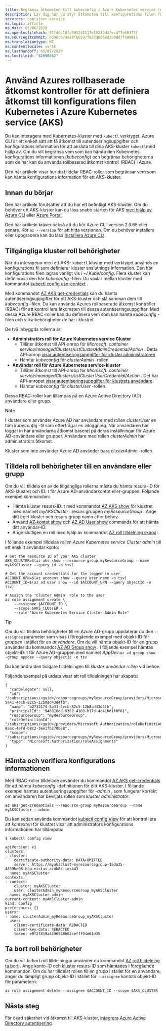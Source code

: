```yaml
---
title: Begränsa åtkomsten till kubeconfig i Azure Kubernetes service (AKS)
description: Lär dig hur du styr åtkomsten till konfigurations filen för Kubernetes (kubeconfig) för kluster administratörer och kluster användare
services: container-service
ms.topic: article
ms.date: 05/06/2020
ms.openlocfilehash: 87f4dc18fc595242117e10233d4fecd77e66373f
ms.sourcegitcommit: b396c674aa8f66597fa2dd6d6ed200dd7f409915
ms.translationtype: MT
ms.contentlocale: sv-SE
ms.lasthandoff: 05/07/2020
ms.locfileid: "82890882"
---
```

# <a name="use-azure-role-based-access-controls-to-define-access-to-the-kubernetes-configuration-file-in-azure-kubernetes-service-aks"></a>Använd Azures rollbaserade åtkomst kontroller för att definiera åtkomst till konfigurations filen Kubernetes i Azure Kubernetes service (AKS)

Du kan interagera med Kubernetes-kluster med `kubectl` verktyget. Azure CLI är ett enkelt sätt att få åtkomst till autentiseringsuppgifter och konfigurations information för att ansluta till dina AKS-kluster `kubectl`med hjälp av. Om du vill begränsa vem som kan hämta den Kubernetes konfigurations informationen (*kubeconfig*) och begränsa behörigheterna som de har kan du använda rollbaserad åtkomst kontroll (RBAC) i Azure.

Den här artikeln visar hur du tilldelar RBAC-roller som begränsar vem som kan hämta konfigurations information för ett AKS-kluster.

## <a name="before-you-begin"></a>Innan du börjar

Den här artikeln förutsätter att du har ett befintligt AKS-kluster. Om du behöver ett AKS-kluster kan du läsa snabb starten för AKS [med hjälp av Azure CLI][aks-quickstart-cli] eller [Azure Portal][aks-quickstart-portal].

Den här artikeln kräver också att du kör Azure CLI-version 2.0.65 eller senare. Kör `az --version` för att hitta versionen. Om du behöver installera eller uppgradera kan du läsa [Installera Azure CLI][azure-cli-install].

## <a name="available-cluster-roles-permissions"></a>Tillgängliga kluster roll behörigheter

När du interagerar med ett AKS- `kubectl` kluster med verktyget används en konfigurations fil som definierar kluster anslutnings information. Den här konfigurations filen lagras vanligt vis i *~/.Kube/config*. Flera kluster kan definieras i den här *kubeconfig* -filen. Du växlar mellan kluster med kommandot [kubectl config use-context][kubectl-config-use-context] .

Med kommandot [AZ AKS get-credentials][az-aks-get-credentials] kan du hämta autentiseringsuppgifter för ett AKS-kluster och slå samman dem till *kubeconfig* -filen. Du kan använda Azures rollbaserade åtkomst kontroller (RBAC) för att kontrol lera åtkomsten till dessa autentiseringsuppgifter. Med dessa Azure RBAC-roller kan du definiera vem som kan hämta *kubeconfig* -filen och vilka behörigheter de har i klustret.

De två inbyggda rollerna är:

* **Administratörs roll för Azure Kubernetes service Cluster**  
  * Tillåter åtkomst till API-anrop för *Microsoft. container service/managedClusters/listClusterAdminCredential/Action* . Detta API-anrop [visar autentiseringsuppgifter för kluster administratören][api-cluster-admin].
  * Hämtar *kubeconfig* för *clusterAdmin* -rollen.
* **Användar roll för Azure Kubernetes service-kluster**
  * Tillåter åtkomst till API-anrop för *Microsoft. container service/managedClusters/listClusterUserCredential/Action* . Det här API-anropet [visar autentiseringsuppgifter för klustrets användare][api-cluster-user].
  * Hämtar *kubeconfig* för *clusterUser* -rollen.

Dessa RBAC-roller kan tillämpas på en Azure Active Directory (AD) användare eller grupp.

> [!NOTE]
> I kluster som använder Azure AD har användare med rollen *clusterUser* en tom *kubeconfig* -fil som efterfrågar en inloggning. När användaren har loggat in har användarna åtkomst baserat på deras inställningar för Azure AD-användare eller grupper. Användare med rollen *clusterAdmin* har administratörs åtkomst.
>
> Kluster som inte använder Azure AD använder bara *clusterAdmin* -rollen.

## <a name="assign-role-permissions-to-a-user-or-group"></a>Tilldela roll behörigheter till en användare eller grupp

Om du vill tilldela en av de tillgängliga rollerna måste du hämta resurs-ID för AKS-klustret och ID: t för Azure AD-användarkontot eller-gruppen. Följande exempel kommandon:

* Hämta kluster resurs-ID: t med kommandot [AZ AKS show][az-aks-show] för klustret med namnet *myAKSCluster* i resurs gruppen *myResourceGroup* . Ange ditt eget kluster och resurs grupp namn efter behov.
* Använd [AZ-kontot show][az-account-show] och [AZ AD User show][az-ad-user-show] commands för att hämta ditt användar-ID.
* Ange slutligen en roll med hjälp av kommandot [AZ roll tilldelning skapa][az-role-assignment-create] .

I följande exempel tilldelas *rollen Azure Kubernetes service Cluster admin* till ett enskilt användar konto:

```azurecli-interactive
# Get the resource ID of your AKS cluster
AKS_CLUSTER=$(az aks show --resource-group myResourceGroup --name myAKSCluster --query id -o tsv)

# Get the account credentials for the logged in user
ACCOUNT_UPN=$(az account show --query user.name -o tsv)
ACCOUNT_ID=$(az ad user show --id $ACCOUNT_UPN --query objectId -o tsv)

# Assign the 'Cluster Admin' role to the user
az role assignment create \
    --assignee $ACCOUNT_ID \
    --scope $AKS_CLUSTER \
    --role "Azure Kubernetes Service Cluster Admin Role"
```

> [!TIP]
> Om du vill tilldela behörigheter till en Azure AD-grupp uppdaterar du den `--assignee` parameter som visas i föregående exempel med objekt-ID för *gruppen* i stället för en *användare*. Om du vill hämta objekt-ID för en grupp använder du kommandot [AZ AD Group show][az-ad-group-show] . I följande exempel hämtas objekt-ID: t för Azure AD-gruppen med namnet *AppDev*:`az ad group show --group appdev --query objectId -o tsv`

Du kan ändra den tidigare tilldelningen till *kluster användar rollen* vid behov.

Följande exempel på utdata visar att roll tilldelningen har skapats:

```
{
  "canDelegate": null,
  "id": "/subscriptions/<guid>/resourcegroups/myResourceGroup/providers/Microsoft.ContainerService/managedClusters/myAKSCluster/providers/Microsoft.Authorization/roleAssignments/b2712174-5a41-4ecb-82c5-12b8ad43d4fb",
  "name": "b2712174-5a41-4ecb-82c5-12b8ad43d4fb",
  "principalId": "946016dd-9362-4183-b17d-4c416d1f8f61",
  "resourceGroup": "myResourceGroup",
  "roleDefinitionId": "/subscriptions/<guid>/providers/Microsoft.Authorization/roleDefinitions/0ab01a8-8aac-4efd-b8c2-3ee1fb270be8",
  "scope": "/subscriptions/<guid>/resourcegroups/myResourceGroup/providers/Microsoft.ContainerService/managedClusters/myAKSCluster",
  "type": "Microsoft.Authorization/roleAssignments"
}
```

## <a name="get-and-verify-the-configuration-information"></a>Hämta och verifiera konfigurations informationen

Med RBAC-roller tilldelade använder du kommandot [AZ AKS get-credentials][az-aks-get-credentials] för att hämta *kubeconfig* -definitionen för ditt AKS-kluster. I följande exempel hämtas autentiseringsuppgifter för *-admin* , som fungerar korrekt om användaren har beviljats rollen som *kluster administratör*:

```azurecli-interactive
az aks get-credentials --resource-group myResourceGroup --name myAKSCluster --admin
```

Du kan sedan använda kommandot [kubectl config View][kubectl-config-view] för att kontrol lera att *kontexten* för klustret visar att administratörs konfigurations informationen har tillämpats:

```
$ kubectl config view

apiVersion: v1
clusters:
- cluster:
    certificate-authority-data: DATA+OMITTED
    server: https://myaksclust-myresourcegroup-19da35-4839be06.hcp.eastus.azmk8s.io:443
  name: myAKSCluster
contexts:
- context:
    cluster: myAKSCluster
    user: clusterAdmin_myResourceGroup_myAKSCluster
  name: myAKSCluster-admin
current-context: myAKSCluster-admin
kind: Config
preferences: {}
users:
- name: clusterAdmin_myResourceGroup_myAKSCluster
  user:
    client-certificate-data: REDACTED
    client-key-data: REDACTED
    token: e9f2f819a4496538b02cefff94e61d35
```

## <a name="remove-role-permissions"></a>Ta bort roll behörigheter

Om du vill ta bort roll tilldelningar använder du kommandot [AZ roll tilldelning ta bort][az-role-assignment-delete] . Ange konto-ID och kluster resurs-ID som hämtades i föregående kommandon. Om du har tilldelat rollen till en grupp i stället för en användare, anger du lämpligt grupp objekt-ID i stället för `--assignee` kontots objekt-ID för parametern:

```azurecli-interactive
az role assignment delete --assignee $ACCOUNT_ID --scope $AKS_CLUSTER
```

## <a name="next-steps"></a>Nästa steg

För ökad säkerhet vid åtkomst till AKS-kluster, [integrera Azure Active Directory autentisering][aad-integration].

<!-- LINKS - external -->
[kubectl-config-use-context]: https://kubernetes.io/docs/reference/generated/kubectl/kubectl-commands#config
[kubectl-config-view]: https://kubernetes.io/docs/reference/generated/kubectl/kubectl-commands#config

<!-- LINKS - internal -->
[aks-quickstart-cli]: kubernetes-walkthrough.md
[aks-quickstart-portal]: kubernetes-walkthrough-portal.md
[azure-cli-install]: /cli/azure/install-azure-cli
[az-aks-get-credentials]: /cli/azure/aks#az-aks-get-credentials
[azure-rbac]: ../role-based-access-control/overview.md
[api-cluster-admin]: /rest/api/aks/managedclusters/listclusteradmincredentials
[api-cluster-user]: /rest/api/aks/managedclusters/listclusterusercredentials
[az-aks-show]: /cli/azure/aks#az-aks-show
[az-account-show]: /cli/azure/account#az-account-show
[az-ad-user-show]: /cli/azure/ad/user#az-ad-user-show
[az-role-assignment-create]: /cli/azure/role/assignment#az-role-assignment-create
[az-role-assignment-delete]: /cli/azure/role/assignment#az-role-assignment-delete
[aad-integration]: azure-ad-integration.md
[az-ad-group-show]: /cli/azure/ad/group#az-ad-group-show
